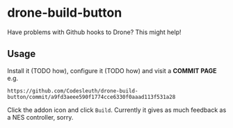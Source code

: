 # drone-build-button

Have problems with Github hooks to Drone? This might help!

## Usage

Install it (TODO how), configure it (TODO how) and visit a **COMMIT PAGE** e.g.

`https://github.com/Codesleuth/drone-build-button/commit/a9fd3aeee590f1774cce6330f0aaad113f531a28`

Click the addon icon and click `Build`. Currently it gives as much feedback as a NES controller, sorry.
